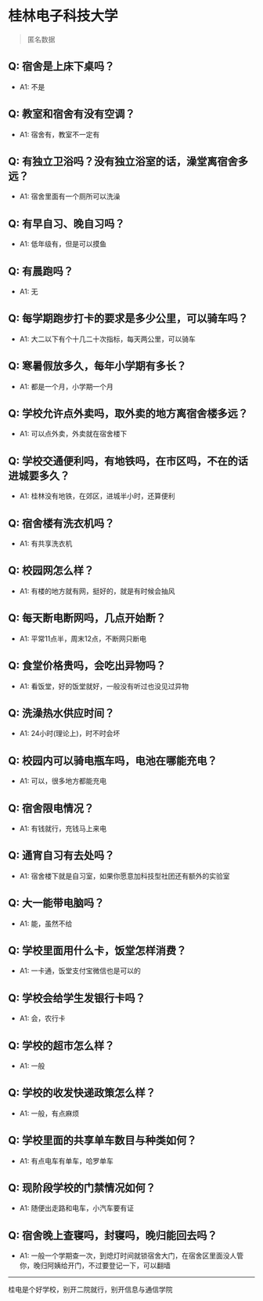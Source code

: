 # 桂林电子科技大学
> 匿名数据
## Q: 宿舍是上床下桌吗？
- A1: 不是
## Q: 教室和宿舍有没有空调？
- A1: 宿舍有，教室不一定有
## Q: 有独立卫浴吗？没有独立浴室的话，澡堂离宿舍多远？
- A1: 宿舍里面有一个厕所可以洗澡
## Q: 有早自习、晚自习吗？
- A1: 低年级有，但是可以摸鱼
## Q: 有晨跑吗？
- A1: 无
## Q: 每学期跑步打卡的要求是多少公里，可以骑车吗？
- A1: 大二以下有个十几二十次指标，每天两公里，可以骑车
## Q: 寒暑假放多久，每年小学期有多长？
- A1: 都是一个月，小学期一个月
## Q: 学校允许点外卖吗，取外卖的地方离宿舍楼多远？
- A1: 可以点外卖，外卖就在宿舍楼下
## Q: 学校交通便利吗，有地铁吗，在市区吗，不在的话进城要多久？
- A1: 桂林没有地铁，在郊区，进城半小时，还算便利
## Q: 宿舍楼有洗衣机吗？
- A1: 有共享洗衣机
## Q: 校园网怎么样？
- A1: 有楼的地方就有网，挺好的，就是有时候会抽风
## Q: 每天断电断网吗，几点开始断？
- A1: 平常11点半，周末12点，不断网只断电
## Q: 食堂价格贵吗，会吃出异物吗？
- A1: 看饭堂，好的饭堂就好，一般没有听过也没见过异物
## Q: 洗澡热水供应时间？
- A1: 24小时(理论上)，时不时会坏
## Q: 校园内可以骑电瓶车吗，电池在哪能充电？
- A1: 可以，很多地方都能充电
## Q: 宿舍限电情况？
- A1: 有钱就行，充钱马上来电
## Q: 通宵自习有去处吗？
- A1: 宿舍楼下就是自习室，如果你愿意加科技型社团还有额外的实验室
## Q: 大一能带电脑吗？
- A1: 能，虽然不给
## Q: 学校里面用什么卡，饭堂怎样消费？
- A1: 一卡通，饭堂支付宝微信也是可以的
## Q: 学校会给学生发银行卡吗？
- A1: 会，农行卡
## Q: 学校的超市怎么样？
- A1: 一般
## Q: 学校的收发快递政策怎么样？
- A1: 一般，有点麻烦
## Q: 学校里面的共享单车数目与种类如何？
- A1: 有点电车有单车，哈罗单车
## Q: 现阶段学校的门禁情况如何？
- A1: 随便出走路和电车，小汽车要有证
## Q: 宿舍晚上查寝吗，封寝吗，晚归能回去吗？
- A1: 一般一个学期查一次，到熄灯时间就锁宿舍大门，在宿舍区里面没人管你，晚归阿姨给开门，不过要登记一下，可以翻墙
***
桂电是个好学校，别开二院就行，别开信息与通信学院